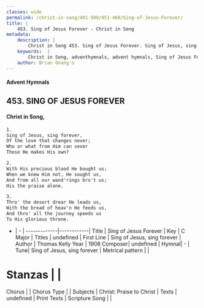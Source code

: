 ```yaml
---
classes: wide
permalink: /christ-in-song/401-500/451-460/Sing-of-Jesus-Forever/
title: |
    453. Sing of Jesus Forever - Christ in Song
metadata:
    description: |
        Christ in Song 453. Sing of Jesus Forever. Sing of Jesus, sing forever, Of the love that changes never; Who or what from Him can sever Those He makes His own?
    keywords:  |
        Christ in Song, adventhymnals, advent hymnals, Sing of Jesus Forever, Sing of Jesus, sing forever. 
    author: Brian Onang'o
---
```


#### Advent Hymnals
## 453. SING OF JESUS FOREVER
####  Christ in Song,

```txt
1.
Sing of Jesus, sing forever,
Of the love that changes never;
Who or what from Him can sever
Those He makes His own?

2.
With His precious blood He bought us;
When we knew Him not, He sought us,
And from all our wand'rings bro't us;
His the praise alone.

3.
Thro' the desert drear He leads us,
With the bread of heav'n He feeds us,
And thro' all the journey speeds us
To His glorious throne.

```

- |   -  |
-------------|------------|
Title | Sing of Jesus Forever |
Key | C Major |
Titles | undefined |
First Line | Sing of Jesus, sing forever |
Author | Thomas Kelly
Year | 1908
Composer| undefined |
Hymnal|  - |
Tune| Sing of Jesus, sing forever |
Metrical pattern | |
# Stanzas |  |
Chorus |  |
Chorus Type |  |
Subjects | Christ: Praise to Christ |
Texts | undefined |
Print Texts | 
Scripture Song |  |
    
